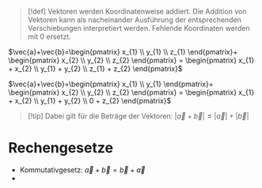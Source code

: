 > [!def]
> Vektoren werden Koordinatenweise addiert.
> Die Addition von Vektoren kann als nacheinander Ausführung der entsprechenden Verschiebungen interpretiert werden.
> Fehlende Koordinaten werden mit 0 ersetzt.

$\vec{a}+\vec{b}=\begin{pmatrix} x_{1} \\ y_{1} \\ z_{1} \end{pmatrix}+ \begin{pmatrix} x_{2} \\ y_{2} \\ z_{2} \end{pmatrix} = \begin{pmatrix} x_{1} + x_{2} \\ y_{1} + y_{2} \\ z_{1} + z_{2} \end{pmatrix}$

$\vec{a}+\vec{b}=\begin{pmatrix} x_{1} \\ y_{1} \end{pmatrix}+ \begin{pmatrix} x_{2} \\ y_{2} \\ z_{2} \end{pmatrix} = \begin{pmatrix} x_{1} + x_{2} \\ y_{1} + y_{2} \\ 0 + z_{2} \end{pmatrix}$

> [!tip] Dabei gilt für die Beträge der Vektoren:
> $|\vec{a}+\vec{b}| \leq |\vec{a}|+|\vec{b}|$

# Rechengesetze
- Kommutativgesetz: $\vec{a} + \vec{b} = \vec{b} + \vec{a}$
- 